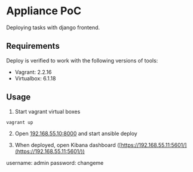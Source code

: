 # Appliance PoC

Deploying tasks with django frontend.

## Requirements
Deploy is verified to work with the following versions of tools:
- Vagrant: 2.2.16
- Virtualbox: 6.1.18

## Usage
1. Start vagrant virtual boxes
```bash
vagrant up
```
2. Open [192.168.55.10:8000](http://192.168.55.10:8000) and start ansible deploy

3. When deployed, open Kibana dashboard ([https://192.168.55.11:5601/](https://192.168.55.11:5601/))

username: admin
password: changeme